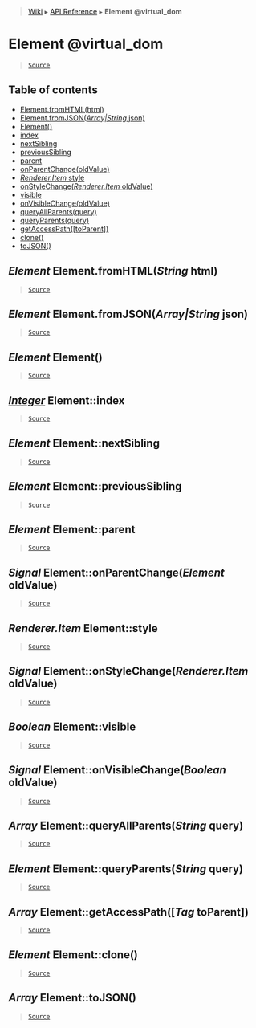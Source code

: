 > [Wiki](Home) ▸ [API Reference](API-Reference) ▸ **Element @virtual_dom**

Element @virtual_dom
====================

> [`Source`](/Neft-io/neft/tree/master/src/document/element/element.litcoffee#element-virtualdom)

## Table of contents
  * [Element.fromHTML(html)](#element-elementfromhtmlstring-html)
  * [Element.fromJSON(*Array|String* json)](#element-elementfromjsonarraystring-json)
  * [Element()](#element-element)
  * [index](#integer-elementindex)
  * [nextSibling](#element-elementnextsibling)
  * [previousSibling](#element-elementprevioussibling)
  * [parent](#element-elementparent)
  * [onParentChange(oldValue)](#signal-elementonparentchangeelement-oldvalue)
  * [*Renderer.Item* style](#rendereritem-elementstyle)
  * [onStyleChange(*Renderer.Item* oldValue)](#signal-elementonstylechangerendereritem-oldvalue)
  * [visible](#boolean-elementvisible)
  * [onVisibleChange(oldValue)](#signal-elementonvisiblechangeboolean-oldvalue)
  * [queryAllParents(query)](#array-elementqueryallparentsstring-query)
  * [queryParents(query)](#element-elementqueryparentsstring-query)
  * [getAccessPath([toParent])](#array-elementgetaccesspathtag-toparent)
  * [clone()](#element-elementclone)
  * [toJSON()](#array-elementtojson)

*Element* Element.fromHTML(*String* html)
-----------------------------------------

> [`Source`](/Neft-io/neft/tree/master/src/document/element/element.litcoffee#element-elementfromhtmlstring-html)

*Element* Element.fromJSON(*Array|String* json)
-----------------------------------------------

> [`Source`](/Neft-io/neft/tree/master/src/document/element/element.litcoffee#element-elementfromjsonarraystring-json)

*Element* Element()
-------------------

> [`Source`](/Neft-io/neft/tree/master/src/document/element/element.litcoffee#element-element)

[*Integer*](/Neft-io/neft/wiki/Utils-API.md#boolean-isintegerany-value) Element::index
------------------------

> [`Source`](/Neft-io/neft/tree/master/src/document/element/element.litcoffee#integer-elementindex)

*Element* Element::nextSibling
------------------------------

> [`Source`](/Neft-io/neft/tree/master/src/document/element/element.litcoffee#element-elementnextsibling)

*Element* Element::previousSibling
----------------------------------

> [`Source`](/Neft-io/neft/tree/master/src/document/element/element.litcoffee#element-elementprevioussibling)

*Element* Element::parent
-------------------------

> [`Source`](/Neft-io/neft/tree/master/src/document/element/element.litcoffee#element-elementparent)

## *Signal* Element::onParentChange(*Element* oldValue)

> [`Source`](/Neft-io/neft/tree/master/src/document/element/element.litcoffee#signal-elementonparentchangeelement-oldvalue)

*Renderer.Item* Element::style
------------------------------

> [`Source`](/Neft-io/neft/tree/master/src/document/element/element.litcoffee#rendereritem-elementstyle)

## *Signal* Element::onStyleChange(*Renderer.Item* oldValue)

> [`Source`](/Neft-io/neft/tree/master/src/document/element/element.litcoffee#signal-elementonstylechangerendereritem-oldvalue)

*Boolean* Element::visible
--------------------------

> [`Source`](/Neft-io/neft/tree/master/src/document/element/element.litcoffee#boolean-elementvisible)

## *Signal* Element::onVisibleChange(*Boolean* oldValue)

> [`Source`](/Neft-io/neft/tree/master/src/document/element/element.litcoffee#signal-elementonvisiblechangeboolean-oldvalue)

*Array* Element::queryAllParents(*String* query)
------------------------------------------------

> [`Source`](/Neft-io/neft/tree/master/src/document/element/element.litcoffee#array-elementqueryallparentsstring-query)

*Element* Element::queryParents(*String* query)
-----------------------------------------------

> [`Source`](/Neft-io/neft/tree/master/src/document/element/element.litcoffee#element-elementqueryparentsstring-query)

*Array* Element::getAccessPath([*Tag* toParent])
------------------------------------------------

> [`Source`](/Neft-io/neft/tree/master/src/document/element/element.litcoffee#array-elementgetaccesspathtag-toparent)

*Element* Element::clone()
--------------------------

> [`Source`](/Neft-io/neft/tree/master/src/document/element/element.litcoffee#element-elementclone)

*Array* Element::toJSON()
-------------------------

> [`Source`](/Neft-io/neft/tree/master/src/document/element/element.litcoffee#array-elementtojson)

